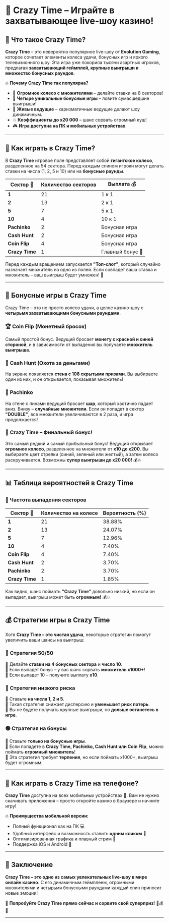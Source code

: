 # 🎡 Crazy Time – Играйте в захватывающее live-шоу казино!

## 🎯 Что такое Crazy Time?

**Crazy Time** – это невероятно популярное live-шоу от **Evolution Gaming**, которое сочетает элементы колеса удачи, бонусных игр и яркого телевизионного шоу. Эта игра уже покорила тысячи азартных игроков, предлагая **захватывающий геймплей, крупные выигрыши и множество бонусных раундов**. 

🔥 **Почему Crazy Time так популярна?**
- 🎡 **Огромное колесо с множителями** – делайте ставки на 8 секторов!
- 🎲 **Четыре уникальные бонусные игры** – ловите сумасшедшие выигрыши!
- 🎥 **Живые ведущие** – харизматичные ведущие делают шоу динамичным.
- 💥 **Коэффициенты до x20 000** – шанс сорвать огромный куш!
- 🎮 **Игра доступна на ПК и мобильных устройствах**.

---

## 🔢 Как играть в Crazy Time?

В **Crazy Time** игровое поле представляет собой **гигантское колесо**, разделенное на 54 сектора. Перед каждым спином игроки могут делать ставки на числа (1, 2, 5 и 10) или на **бонусные раунды**.

| Сектор 🎡 | Количество секторов | Выплата 💰 |
|----------|--------------------|------------|
| **1** | 21 | 1 к 1 |
| **2** | 13 | 2 к 1 |
| **5** | 7 | 5 к 1 |
| **10** | 4 | 10 к 1 |
| **Pachinko** | 2 | Бонусная игра |
| **Cash Hunt** | 2 | Бонусная игра |
| **Coin Flip** | 4 | Бонусная игра |
| **Crazy Time** | 1 | Главный бонус 🎉 |

Перед каждым вращением запускается **"Топ-слот"**, который случайно назначает множитель на одно из полей. Если совпадет ваша ставка и множитель – ваш выигрыш будет умножен! 🚀

---

## 🎁 Бонусные игры в Crazy Time

Crazy Time – это не просто колесо удачи, а целое казино-шоу с **четырьмя захватывающими бонусными раундами**.

### 🏆 **Coin Flip (Монетный бросок)**
Самый простой бонус. Ведущий бросает **монету с красной и синей стороной**, и в зависимости от выпадения вы получаете **множитель выигрыша**.

### 🎯 **Cash Hunt (Охота за деньгами)**
На экране появляется **стена с 108 скрытыми призами**. Вы выбираете один из них, и он открывается, показывая множитель!

### 🎰 **Pachinko**
На стене с пинами ведущий бросает **шар**, который хаотично падает вниз. Внизу – **случайные множители**. Если он попадет в сектор **"DOUBLE"**, все множители увеличиваются в 2 раза, и игра продолжается!

### 🎡 **Crazy Time – Финальный бонус!**
Это самый редкий и самый прибыльный бонус! Ведущий открывает **огромное колесо**, разделенное на множители от **x10 до x200**. Вы выбираете цвет стрелки (синий, зеленый или желтый), а затем колесо раскручивается. Возможны **супер выигрыши до x20 000!** 💰🔥

---

## 📊 Таблица вероятностей в Crazy Time

### 📌 Частота выпадения секторов

| Сектор 🎡 | Количество на колесе | Вероятность (%) |
|----------|--------------------|----------------|
| **1** | 21 | 38.88% |
| **2** | 13 | 24.07% |
| **5** | 7 | 12.96% |
| **10** | 4 | 7.40% |
| **Coin Flip** | 4 | 7.40% |
| **Cash Hunt** | 2 | 3.70% |
| **Pachinko** | 2 | 3.70% |
| **Crazy Time** | 1 | 1.85% |

Как видно, шанс поймать **"Crazy Time"** довольно низкий, но если он выпадает, выигрыш может быть **огромным!** 💰💥

---

## 💰 Стратегии игры в Crazy Time

Хотя **Crazy Time – это чистая удача**, некоторые стратегии помогут увеличить ваши шансы на выигрыш:

### 🔵 **Стратегия 50/50**
🔹 Делайте **ставки на 4 бонусных сектора** и **число 10**.  
🔹 Если выпадет бонус – у вас шанс сорвать **множитель x1000+**!  
🔹 Если выпадет 10 – получите выплату **x10**.

### 🔴 **Стратегия низкого риска**
🔹 Ставьте **на числа 1, 2 и 5**.  
🔹 Такая стратегия снижает дисперсию и **уменьшает риск потерь**.  
🔹 Вы не будете получать крупные выигрыши, но **дольше останетесь в игре**.

### 🟢 **Стратегия на бонусы**
🔹 Ставьте **только на бонусные игры**.  
🔹 Если попадете в **Crazy Time, Pachinko, Cash Hunt или Coin Flip**, можно поймать **огромный множитель**!  
🔹 Эта стратегия требует **терпения**, но если поймать x1000+, выигрыш будет огромным.

---

## 📱 Как играть в Crazy Time на телефоне?

**Crazy Time** доступна на всех мобильных устройствах 📲. Вам не нужно скачивать приложения – просто откройте казино в браузере и начните игру!

🔥 **Преимущества мобильной версии:**
- Полный функционал как на ПК 💻
- Удобный интерфейс и возможность ставить **одним кликом** 🎰
- Оптимизированная графика и плавный стрим 🎥
- Поддержка iOS и Android 📱

---

## 🎯 Заключение

**Crazy Time – это одно из самых увлекательных live-шоу в мире онлайн казино**. С его динамичным геймплеем, огромными множителями и четырьмя бонусными раундами каждый спин приносит новые эмоции! 

🚀 **Попробуйте Crazy Time прямо сейчас и сорвите свой суперприз!** 🎡💰🔥

---


